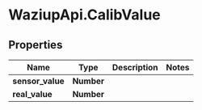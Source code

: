 # WaziupApi.CalibValue

## Properties

| Name             | Type       | Description | Notes |
| ---------------- | ---------- | ----------- | ----- |
| **sensor_value** | **Number** |
| **real_value**   | **Number** |
